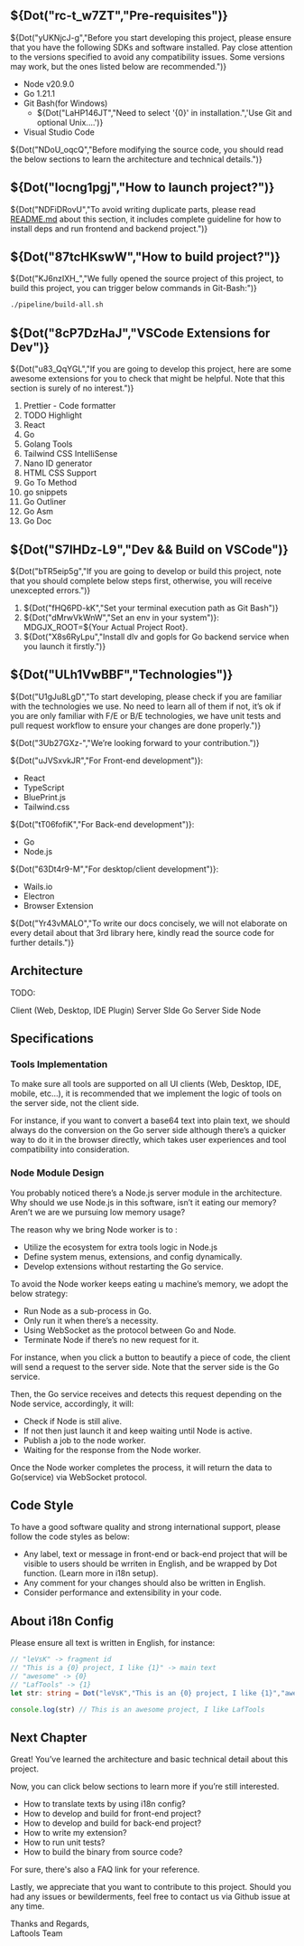## ${Dot("rc-t_w7ZT","Pre-requisites")}

${Dot("yUKNjcJ-g","Before you start developing this project, please ensure that you have the following SDKs and software installed. Pay close attention to the versions specified to avoid any compatibility issues. Some versions may work, but the ones listed below are recommended.")}

- Node v20.9.0
- Go 1.21.1
- Git Bash(for Windows)
  - ${Dot("LaHP146JT","Need to select '{0}' in installation.",'Use Git and optional Unix....')}
- Visual Studio Code

${Dot("NDoU_oqcQ","Before modifying the source code, you should read the below sections to learn the architecture and technical details.")}

## ${Dot("Iocng1pgj","How to launch project?")}

${Dot("NDFiDRovU","To avoid writing duplicate parts, please read [README.md](../README.md) about this section, it includes complete guideline for how to install deps and run frontend and backend project.")}

## ${Dot("87tcHKswW","How to build project?")}

${Dot("KJ6nzIXH\_","We fully opened the source project of this project, to build this project, you can trigger below commands in Git-Bash:")}

```bash
./pipeline/build-all.sh
```

## ${Dot("8cP7DzHaJ","VSCode Extensions for Dev")}

${Dot("u83_QqYGL","If you are going to develop this project, here are some awesome extensions for you to check that might be helpful. Note that this section is surely of no interest.")}

1. Prettier - Code formatter
2. TODO Highlight
3. React
4. Go
5. Golang Tools
6. Tailwind CSS IntelliSense
7. Nano ID generator
8. HTML CSS Support
9. Go To Method
10. go snippets
11. Go Outliner
12. Go Asm
13. Go Doc

## ${Dot("S7lHDz-L9","Dev && Build on VSCode")}

${Dot("bTR5eip5g","If you are going to develop or build this project, note that you should complete below steps first, otherwise, you will receive unexcepted errors.")}

1. ${Dot("fHQ6PD-kK","Set your terminal execution path as Git Bash")}
2. ${Dot("dMrwVkWnW","Set an env in your system")}: MDGJX_ROOT=\${Your Actual Project Root}.
3. ${Dot("X8s6RyLpu","Install dlv and gopls for Go backend service when you launch it firstly.")}

## ${Dot("ULh1VwBBF","Technologies")}

${Dot("U1gJu8LgD","To start developing, please check if you are familiar with the technologies we use. No need to learn all of them if not, it’s ok if you are only familiar with F/E or B/E technologies, we have unit tests and pull request workflow to ensure your changes are done properly.")}

${Dot("3Ub27GXz-","We’re looking forward to your contribution.")}

${Dot("uJVSxvkJR","For Front-end development")}:

- React
- TypeScript
- BluePrint.js
- Tailwind.css

${Dot("tT06fofiK","For Back-end development")}:

- Go
- Node.js

${Dot("63Dt4r9-M","For desktop/client development")}:

- Wails.io
- Electron
- Browser Extension

${Dot("Yr43vMALO","To write our docs concisely, we will not elaborate on every detail about that 3rd library here, kindly read the source code for further details.")}

## Architecture

TODO:

Client (Web, Desktop, IDE Plugin)
<interact with>
Server SIde Go
<interact with>
Server Side Node

## Specifications

### Tools Implementation

To make sure all tools are supported on all UI clients (Web, Desktop, IDE, mobile, etc…), it is recommended that we implement the logic of tools on the server side, not the client side.

For instance, if you want to convert a base64 text into plain text, we should always do the conversion on the Go server side although there’s a quicker way to do it in the browser directly, which takes user experiences and tool compatibility into consideration.

### Node Module Design

You probably noticed there’s a Node.js server module in the architecture. Why should we use Node.js in this software, isn’t it eating our memory? Aren’t we are we pursuing low memory usage?

The reason why we bring Node worker is to :

- Utilize the ecosystem for extra tools logic in Node.js
- Define system menus, extensions, and config dynamically.
- Develop extensions without restarting the Go service.

To avoid the Node worker keeps eating u machine’s memory, we adopt the below strategy:

- Run Node as a sub-process in Go.
- Only run it when there’s a necessity.
- Using WebSocket as the protocol between Go and Node.
- Terminate Node if there’s no new request for it.

For instance, when you click a button to beautify a piece of code, the client will send a request to the server side. Note that the server side is the Go service.

Then, the Go service receives and detects this request depending on the Node service, accordingly, it will:

- Check if Node is still alive.
- If not then just launch it and keep waiting until Node is active.
- Publish a job to the node worker.
- Waiting for the response from the Node worker.

Once the Node worker completes the process, it will return the data to Go(service) via WebSocket protocol.

## Code Style

To have a good software quality and strong international support, please follow the code styles as below:

- Any label, text or message in front-end or back-end project that will be visible to users should be wrriten in English, and be wrapped by Dot function. (Learn more in i18n setup).
- Any comment for your changes should also be written in English.
- Consider performance and extensibility in your code.

## About i18n Config

Please ensure all text is written in English, for instance:

```Typescript
// "leVsK" -> fragment id
// "This is a {0} project, I like {1}" -> main text
// "awesome" -> {0}
// "LafTools" -> {1}
let str: string = Dot("leVsK","This is an {0} project, I like {1}","awesome","LafTools")

console.log(str) // This is an awesome project, I like LafTools
```

## Next Chapter

Great! You’ve learned the architecture and basic technical detail about this project.

Now, you can click below sections to learn more if you’re still interested.

- How to translate texts by using i18n config?
- How to develop and build for front-end project?
- How to develop and build for back-end project?
- How to write my extension?
- How to run unit tests?
- How to build the binary from source code?

For sure, there's also a FAQ link for your reference.

Lastly, we appreciate that you want to contribute to this project. Should you had any issues or bewilderments, feel free to contact us via Github issue at any time.

Thanks and Regards,  
Laftools Team
